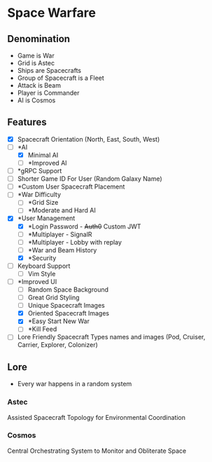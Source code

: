 # Space Warfare

## Denomination
- Game is War
- Grid is Astec
- Ships are Spacecrafts
- Group of Spacecraft is a Fleet
- Attack is Beam
- Player is Commander
- AI is Cosmos

## Features
- [x] Spacecraft Orientation (North, East, South, West)
- [ ] \*AI
  - [x] Minimal AI
  - [ ] \*Improved AI
- [ ] \*gRPC Support
- [ ] Shorter Game ID For User (Random Galaxy Name)
- [ ] \*Custom User Spacecraft Placement
- [ ] \*War Difficulty
  - [ ] \*Grid Size
  - [ ] \*Moderate and Hard AI
- [x] \*User Management
  - [x] \*Login Password - ~~Auth0~~ Custom JWT
  - [ ] \*Multiplayer - SignalR
  - [ ] \*Multiplayer - Lobby with replay
  - [ ] \*War and Beam History
  - [x] \*Security
- [ ] Keyboard Support
  - [ ] Vim Style
- [ ] \*Improved UI
  - [ ] Random Space Background
  - [ ] Great Grid Styling
  - [ ] Unique Spacecraft Images
  - [x] Oriented Spacecraft Images
  - [x] \*Easy Start New War
  - [ ] \*Kill Feed
- [ ] Lore Friendly Spacecraft Types names and images (Pod, Cruiser, Carrier, Explorer, Colonizer)

## Lore
- Every war happens in a random system

### Astec

Assisted Spacecraft Topology for Environmental Coordination

### Cosmos

Central Orchestrating System to Monitor and Obliterate Space

